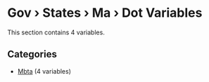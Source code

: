 # Gov › States › Ma › Dot Variables

This section contains 4 variables.

## Categories

- [Mbta](mbta/index.md) (4 variables)
